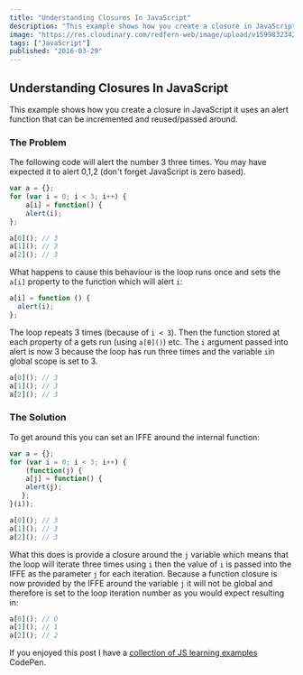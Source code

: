 ```yaml
---
title: "Understanding Closures In JavaScript"
description: "This example shows how you create a closure in JavaScript it uses an alert function that can be incremented and reused/passed around."
image: "https://res.cloudinary.com/redfern-web/image/upload/v1599832342/redfern-dev/png/js.png"
tags: ["JavaScript"]
published: "2016-03-29"
---
```


## Understanding Closures In JavaScript

This example shows how you create a closure in JavaScript it uses an alert function that can be incremented and reused/passed around.

### The Problem

The following code will alert the number 3 three times. You may have expected it to alert 0,1,2 (don't forget JavaScript is zero based).

```js
var a = {};
for (var i = 0; i < 3; i++) {
    a[i] = function() {
    alert(i);
};

a[0](); // 3
a[1](); // 3
a[2](); // 3
```

What happens to cause this behaviour is the loop runs once and sets the `a[i]` property to the function which will alert `i`:

```js
a[i] = function () {
  alert(i);
};
```

The loop repeats 3 times (because of `i < 3`). Then the function stored at each property of a gets run (using `a[0]()`) etc. The `i` argument passed into alert is now 3 because the loop has run three times and the variable `i`in global scope is set to 3.

```js
a[0](); // 3
a[1](); // 3
a[2](); // 3
```

### The Solution

To get around this you can set an IFFE around the internal function:

```js
var a = {};
for (var i = 0; i < 3; i++) {
    (function(j) {
    a[j] = function() {
    alert(j);
   };
}(i));

a[0](); // 3
a[1](); // 3
a[2](); // 3
```

What this does is provide a closure around the `j` variable which means that the loop will iterate three times using `i` then the value of `i` is passed into the IFFE as the parameter `j` for each iteration. Because a function closure is now provided by the IFFE around the variable `j` it will not be global and therefore is set to the loop iteration number as you would expect resulting in:

```js
a[0](); // 0
a[1](); // 1
a[2](); // 2
```

If you enjoyed this post I have a [collection of JS learning examples](https://codepen.io/collection/paujy/) CodePen.

